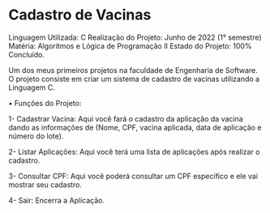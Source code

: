 # Cadastro de Vacinas

Linguagem Utilizada: C
Realização do Projeto: Junho de 2022 (1° semestre)
Matéria: Algoritmos e Lógica de Programação II
Estado do Projeto: 100% Concluído.

Um dos meus primeiros projetos na faculdade de Engenharia de Software. O projeto consiste em criar um sistema de cadastro de vacinas utilizando a Linguagem C.

• Funções do Projeto: 

1- Cadastrar Vacina: Aqui você fará o cadastro da aplicação da vacina dando as informações de (Nome, CPF, vacina aplicada, data de aplicação e número do lote).

2- Listar Aplicações: Aqui você terá uma lista de aplicações após realizar o cadastro. 

3- Consultar CPF: Aqui você poderá consultar um CPF específico e ele vai mostrar seu cadastro. 

4- Sair: Encerra a Aplicação.
